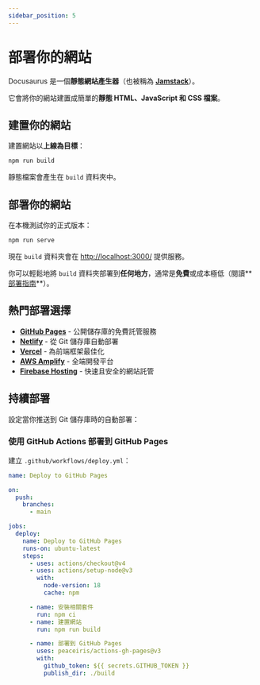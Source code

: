 ```yaml
---
sidebar_position: 5
---
```


# 部署你的網站

Docusaurus 是一個**靜態網站產生器**（也被稱為 **[Jamstack](https://jamstack.org/)**）。

它會將你的網站建置成簡單的**靜態 HTML、JavaScript 和 CSS 檔案**。

## 建置你的網站

建置網站以**上線為目標**：

```bash
npm run build
```

靜態檔案會產生在 `build` 資料夾中。

## 部署你的網站

在本機測試你的正式版本：

```bash
npm run serve
```

現在 `build` 資料夾會在 [http://localhost:3000/](http://localhost:3000/) 提供服務。

你可以輕鬆地將 `build` 資料夾部署到**任何地方**，通常是**免費**或成本極低（閱讀**[部署指南](https://docusaurus.io/docs/deployment)**）。

## 熱門部署選擇

- **[GitHub Pages](https://pages.github.com/)** - 公開儲存庫的免費託管服務
- **[Netlify](https://www.netlify.com/)** - 從 Git 儲存庫自動部署
- **[Vercel](https://vercel.com/)** - 為前端框架最佳化
- **[AWS Amplify](https://aws.amazon.com/amplify/)** - 全端開發平台
- **[Firebase Hosting](https://firebase.google.com/products/hosting)** - 快速且安全的網站託管

## 持續部署

設定當你推送到 Git 儲存庫時的自動部署：

### 使用 GitHub Actions 部署到 GitHub Pages

建立 `.github/workflows/deploy.yml`：

```yaml
name: Deploy to GitHub Pages

on:
  push:
    branches:
      - main

jobs:
  deploy:
    name: Deploy to GitHub Pages
    runs-on: ubuntu-latest
    steps:
      - uses: actions/checkout@v4
      - uses: actions/setup-node@v3
        with:
          node-version: 18
          cache: npm

      - name: 安裝相關套件
        run: npm ci
      - name: 建置網站
        run: npm run build

      - name: 部署到 GitHub Pages
        uses: peaceiris/actions-gh-pages@v3
        with:
          github_token: ${{ secrets.GITHUB_TOKEN }}
          publish_dir: ./build
```